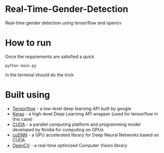 <h1>Real-Time-Gender-Detection</h1>

Real-time gender detection using tensorflow and opencv

<h1>How to run</h1>
Once the requirements are satisfied a quick

```
python main.py
```
in the terminal should do the trick

<h1>Built using</h1>
<ul>
    <li><a href="https://www.tensorflow.org/">Tensorflow</a> - a low-level deep learning API built by google</li>
    <li><a href="https://keras.io/">Keras</a> - a high-level Deep Learning API wrapper (used for tensorflow in this case)</li>
    <li><a href="https://developer.nvidia.com/cuda-toolkit">CUDA</a> - a parallel computing platform and programming model developed by Nvidia for computing on GPUs</li>
    <li><a href="https://developer.nvidia.com/cudnn">cuDNN</a> - a GPU accelerated library for Deep Neural Networks based on CUDA</li>
    <li><a href="https://opencv.org/">OpenCV</a> - a real-time optimized Computer Vision library</li>
</ul>